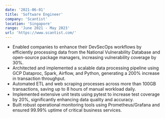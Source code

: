 ```yaml
---
date: '2021-06-01'
title: 'Software Engineer'
company: 'Scantist'
location: 'Singapore'
range: 'June 2021 - May 2023'
url: 'https://www.scantist.com/'
---
```


- Enabled companies to enhance their DevSecOps workflows by efficiently processing data from the National Vulnerability Database and open-source package managers, increasing vulnerability coverage by 30%.
- Architected and implemented a scalable data processing pipeline using GCP Dataproc, Spark, Airflow, and Python, generating a 200% increase in transaction throughput.
- Automated ETL and web scraping processes across more than 100GB transactions, saving up to 8 hours of manual workload daily.
- Implemented extensive unit tests using pytest to increase test coverage by 20%, significantly enhancing data quality and accuracy.
- Built robust operational monitoring tools using Prometheus/Grafana and ensured 99.99% uptime of critical business services.
